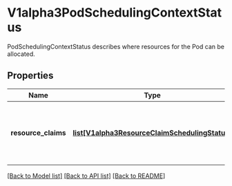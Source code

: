 # V1alpha3PodSchedulingContextStatus

PodSchedulingContextStatus describes where resources for the Pod can be allocated.

## Properties
Name | Type | Description | Notes
------------ | ------------- | ------------- | -------------
**resource_claims** | [**list[V1alpha3ResourceClaimSchedulingStatus]**](V1alpha3ResourceClaimSchedulingStatus.md) | ResourceClaims describes resource availability for each pod.spec.resourceClaim entry where the corresponding ResourceClaim uses \&quot;WaitForFirstConsumer\&quot; allocation mode. | [optional] 

[[Back to Model list]](../README.md#documentation-for-models) [[Back to API list]](../README.md#documentation-for-api-endpoints) [[Back to README]](../README.md)


